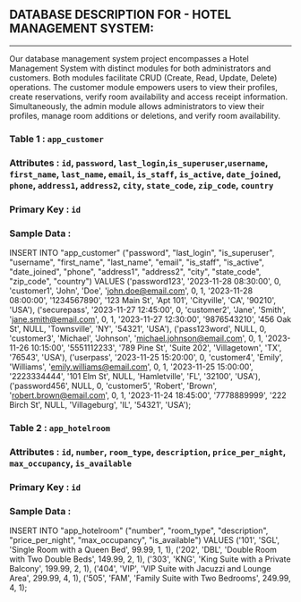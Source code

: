 ## DATABASE DESCRIPTION FOR - HOTEL MANAGEMENT SYSTEM:
--------------------------------------------------

Our database management system project encompasses a Hotel Management System with distinct modules for both administrators and customers. Both modules facilitate CRUD (Create, Read, Update, Delete) operations. 
The customer module empowers users to view their profiles, create reservations, verify room availability and access receipt information. Simultaneously, the admin module allows administrators to view their profiles, 
manage room additions or deletions, and verify room availability.

### Table 1 : `app_customer`
### Attributes : `id`, `password`, `last_login`,`is_superuser`,`username`, `first_name`, `last_name`, `email`, `is_staff`, `is_active`, `date_joined`, `phone`, `address1`, `address2`, `city`, `state_code`, `zip_code`, `country`
### Primary Key : `id`
### Sample Data :

INSERT INTO "app_customer" ("password", "last_login", "is_superuser", "username", "first_name", "last_name", "email", "is_staff", "is_active", "date_joined", "phone", "address1", "address2", "city", "state_code", "zip_code", "country")
VALUES
('password123', '2023-11-28 08:30:00', 0, 'customer1', 'John', 'Doe', 'john.doe@email.com', 0, 1, '2023-11-28 08:00:00', '1234567890', '123 Main St', 'Apt 101', 'Cityville', 'CA', '90210', 'USA'),
('securepass', '2023-11-27 12:45:00', 0, 'customer2', 'Jane', 'Smith', 'jane.smith@email.com', 0, 1, '2023-11-27 12:30:00', '9876543210', '456 Oak St', NULL, 'Townsville', 'NY', '54321', 'USA'),
('pass123word', NULL, 0, 'customer3', 'Michael', 'Johnson', 'michael.johnson@email.com', 0, 1, '2023-11-26 10:15:00', '5551112233', '789 Pine St', 'Suite 202', 'Villagetown', 'TX', '76543', 'USA'),
('userpass', '2023-11-25 15:20:00', 0, 'customer4', 'Emily', 'Williams', 'emily.williams@email.com', 0, 1, '2023-11-25 15:00:00', '2223334444', '101 Elm St', NULL, 'Hamletville', 'FL', '32100', 'USA'),
('password456', NULL, 0, 'customer5', 'Robert', 'Brown', 'robert.brown@email.com', 0, 1, '2023-11-24 18:45:00', '7778889999', '222 Birch St', NULL, 'Villageburg', 'IL', '54321', 'USA');


### Table 2 : `app_hotelroom`
### Attributes : `id`, `number`, `room_type`, `description`, `price_per_night`, `max_occupancy`, `is_available`
### Primary Key : `id`
### Sample Data :

INSERT INTO "app_hotelroom" ("number", "room_type", "description", "price_per_night", "max_occupancy", "is_available")
VALUES
('101', 'SGL', 'Single Room with a Queen Bed', 99.99, 1, 1),
('202', 'DBL', 'Double Room with Two Double Beds', 149.99, 2, 1),
('303', 'KNG', 'King Suite with a Private Balcony', 199.99, 2, 1),
('404', 'VIP', 'VIP Suite with Jacuzzi and Lounge Area', 299.99, 4, 1),
('505', 'FAM', 'Family Suite with Two Bedrooms', 249.99, 4, 1);
